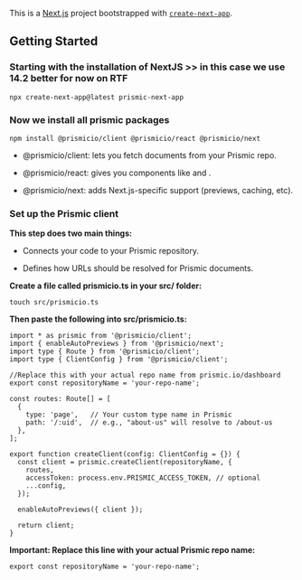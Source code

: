 This is a [Next.js](https://nextjs.org) project bootstrapped with [`create-next-app`](https://nextjs.org/docs/app/api-reference/cli/create-next-app).

## Getting Started

### Starting with the installation of NextJS >> in this case we use 14.2 better for now on RTF
```
npx create-next-app@latest prismic-next-app
```
### Now we install all prismic packages
```
npm install @prismicio/client @prismicio/react @prismicio/next
```
- @prismicio/client: lets you fetch documents from your Prismic repo.

- @prismicio/react: gives you components like <PrismicText /> and <SliceZone />.

- @prismicio/next: adds Next.js-specific support (previews, caching, etc).

### Set up the Prismic client

**This step does two main things:**

- Connects your code to your Prismic repository.

- Defines how URLs should be resolved for Prismic documents.

**Create a file called prismicio.ts in your src/ folder:**
```
touch src/prismicio.ts
```
**Then paste the following into src/prismicio.ts:**

```
import * as prismic from '@prismicio/client';
import { enableAutoPreviews } from '@prismicio/next';
import type { Route } from '@prismicio/client';
import type { ClientConfig } from '@prismicio/client';

//Replace this with your actual repo name from prismic.io/dashboard
export const repositoryName = 'your-repo-name';

const routes: Route[] = [
  {
    type: 'page',   // Your custom type name in Prismic
    path: '/:uid',  // e.g., "about-us" will resolve to /about-us
  },
];

export function createClient(config: ClientConfig = {}) {
  const client = prismic.createClient(repositoryName, {
    routes,
    accessToken: process.env.PRISMIC_ACCESS_TOKEN, // optional
    ...config,
  });

  enableAutoPreviews({ client });

  return client;
}
```

**Important: Replace this line with your actual Prismic repo name:**
```
export const repositoryName = 'your-repo-name';
```